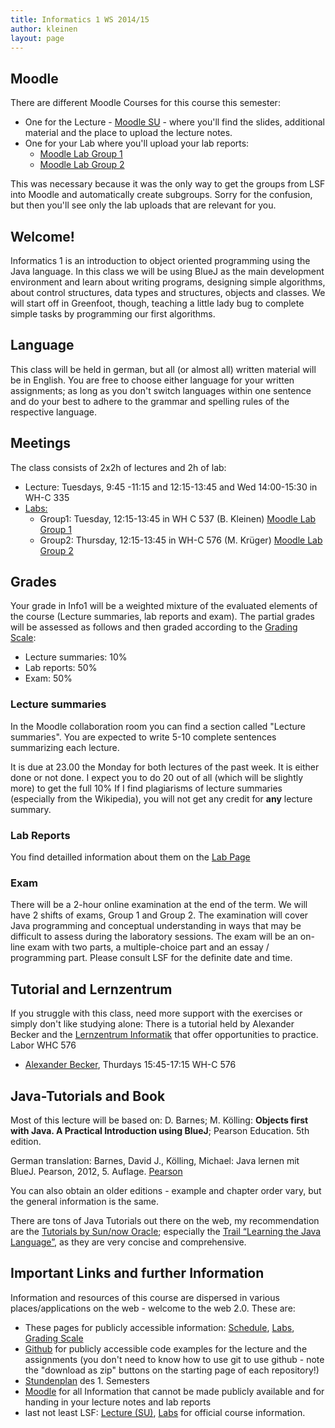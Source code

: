 ```yaml
---
title: Informatics 1 WS 2014/15
author: kleinen
layout: page
---
```




## Moodle

There are different Moodle Courses for this course this semester: 

* One for the Lecture - [Moodle SU](https://moodle.htw-berlin.de/course/view.php?id=3994) - where you'll find the slides, additional material and the place to upload the lecture notes.
* One for your Lab where you'll upload your lab reports:
    * [Moodle Lab Group 1](https://moodle.htw-berlin.de/course/view.php?id=4070) 
    * [Moodle Lab Group 2](https://moodle.htw-berlin.de/course/view.php?id=4069)

This was necessary because it was the only way to get the groups from LSF into Moodle and automatically create subgroups. Sorry for the confusion, but then you'll see only the lab uploads that are relevant for you.

## Welcome!

Informatics 1 is an introduction to object oriented programming using the Java language. In this class we will be using BlueJ as the main development environment and learn about writing programs, designing simple algorithms, about control structures, data types and structures, objects and classes. We will start off in Greenfoot, though, teaching a little lady bug to complete simple tasks by programming our first algorithms.

## Language

This class will be held in german, but all (or almost all) written material will
be in English. You are free to choose either language for your written assignments;
as long as you don't switch languages within one sentence and do your best to
adhere to the grammar and spelling rules of the respective language.

## Meetings

The class consists of 2x2h of lectures and 2h of lab:

* Lecture: Tuesdays, 9:45 -11:15 and 12:15-13:45 and Wed 14:00-15:30 in WH-C 335
* [Labs:](labs)
  * Group1: Tuesday, 12:15-13:45 in WH C 537 (B. Kleinen) [Moodle Lab Group 1](https://moodle.htw-berlin.de/course/view.php?id=4070)
  * Group2: Thursday, 12:15-13:45 in WH-C 576 (M. Krüger) [Moodle Lab Group 2](https://moodle.htw-berlin.de/course/view.php?id=4069)


## Grades

Your grade in Info1 will be a weighted mixture of the evaluated elements of the course (Lecture summaries, lab reports and exam). The partial grades will be assessed as follows and then graded according to the [Grading Scale]({{site.baseurl}}general/grading-scale.html):

* Lecture summaries: 10%
* Lab reports: 50%
* Exam: 50%

### Lecture summaries
In the Moodle collaboration room you can find a section called "Lecture summaries". You are expected to write 5-10 complete sentences summarizing each lecture.

It is due at 23.00 the Monday for both lectures of the past week. It is either done or not done. I expect you to do 20 out of all (which will be slightly more) to get the full 10% If I find plagiarisms of lecture summaries (especially from the Wikipedia), you will not get any credit for **any** lecture summary.

### Lab Reports
You find detailled information about them on the [Lab Page](labs/index.html)

### Exam

There will be a 2-hour online examination at the end of the term. We will have 2 shifts of exams, Group 1 and Group 2. The examination will cover Java programming and conceptual understanding in ways that may be difficult to assess during the laboratory sessions. The exam will be an on-line exam with two parts, a multiple-choice part and an essay / programming part. Please consult LSF for the definite date and time.

## Tutorial and Lernzentrum

If you struggle with this class, need more support with the exercises or simply don't like studying alone:
There is a tutorial held by Alexander Becker and the [Lernzentrum Informatik](http://www.htw-berlin.de/studien-und-weiterbildungsangebot/lernzentren/lernzentrum-informatik/) that offer opportunities to practice.
Labor WHC 576

* [Alexander Becker](http://bobafett2000.de), Thurdays 15:45-17:15 WH-C 576

## Java-Tutorials and Book

Most of this lecture will be based on: D. Barnes; M. Kölling: **Objects first with Java. A Practical Introduction using BlueJ**; Pearson Education. 5th edition.

German translation: Barnes, David J., Kölling, Michael: Java lernen mit BlueJ. Pearson, 2012, 5. Auflage. [Pearson](http://www.pearson-studium.de/main/main.asp?page=bookdetails&ProductID=199389)

You can also obtain an older editions - example and chapter order vary, but the general information is the same.

There are tons of Java Tutorials out there on the web, my recommendation are the [Tutorials by Sun/now Oracle][7]; especially the [Trail &#8220;Learning the Java Language&#8221;][8], as they are very concise and comprehensive.


 [7]: http://download.oracle.com/javase/tutorial/
 [8]: http://download.oracle.com/javase/tutorial/java/index.html

## Important Links and further Information

Information and resources of this course are dispersed in various places/applications on the web - welcome to the web 2.0. These are:

* These pages for publicly accessible information: [Schedule](schedule), [Labs](labs), [Grading Scale]({{site.baseurl}}general/grading-scale.html)
* [Github](https://github.com/htw-imi-info1) for publicly accessible code examples for the lecture and the assignments (you don't need to know how to use git to use github - note the "download as zip" buttons on the starting page of each repository!)
* [Stundenplan](https://lsf.htw-berlin.de/qisserver/rds?state=wplan&act=stg&pool=stg&show=plan&P.vx=kurz&r_zuordabstgv.semvonint=1&r_zuordabstgv.sembisint=1&missing=allTerms&k_abstgv.abstgvnr=231) des 1. Semesters 
* [Moodle](https://moodle.htw-berlin.de/course/view.php?id=3994) for all Information that cannot be made publicly available and for handing in your lecture notes and lab reports 
*  last not least LSF: [Lecture (SU)](https://lsf.htw-berlin.de/qisserver/rds?state=wsearchv&search=2&veranstaltung.veranstid=95889),  [Labs](https://lsf.htw-berlin.de/qisserver/rds?state=wsearchv&search=2&veranstaltung.veranstid=96280) for official course information. 

